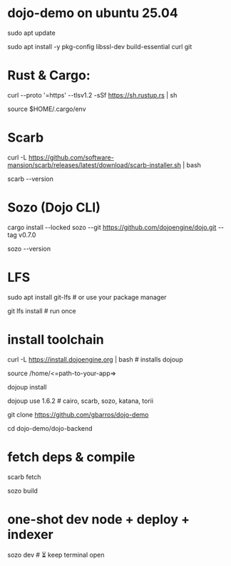 # dojo-demo on ubuntu 25.04

sudo apt update

sudo apt install -y pkg-config libssl-dev build-essential curl git

# Rust & Cargo:
curl --proto '=https' --tlsv1.2 -sSf https://sh.rustup.rs | sh

source $HOME/.cargo/env


# Scarb
curl -L https://github.com/software-mansion/scarb/releases/latest/download/scarb-installer.sh | bash

scarb --version

# Sozo (Dojo CLI)

cargo install --locked sozo --git https://github.com/dojoengine/dojo.git --tag v0.7.0

sozo --version

# LFS

sudo apt install git-lfs # or use your package manager

git lfs install        # run once

# install toolchain

curl -L https://install.dojoengine.org | bash          # installs dojoup


source /home/<=path-to-your-app=>


dojoup install


dojoup use 1.6.2                                       # cairo, scarb, sozo, katana, torii


git clone https://github.com/gbarros/dojo-demo


cd dojo-demo/dojo-backend


# fetch deps & compile

scarb fetch

sozo build

# one-shot dev node + deploy + indexer
sozo dev   # ⏳ keep terminal open




